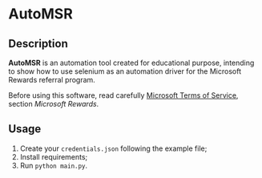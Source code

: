 # AutoMSR
## Description
**AutoMSR** is an automation tool created for educational purpose, 
intending to show how to use selenium as an automation driver
for the Microsoft Rewards referral program.

Before using this software, read carefully [Microsoft Terms of Service][1],
section _Microsoft Rewards_.

## Usage
1. Create your `credentials.json` following the example file;
2. Install requirements;
3. Run `python main.py`.

[1]: https://www.microsoft.com/servicesagreement
